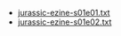 - [jurassic-ezine-s01e01.txt](ezine/jurassic-ezine-s01e01.txt)
- [jurassic-ezine-s01e02.txt](ezine/jurassic-ezine-s01e02.txt)
